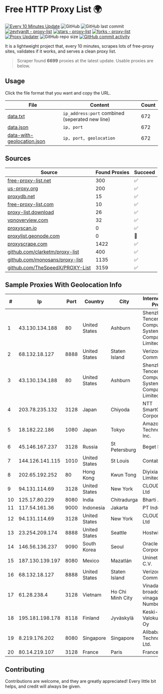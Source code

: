 
# Free HTTP Proxy List 🌍

[![Every 10 Minutes Update](https://github.com/mertguvencli/http-proxy-list/actions/workflows/main.yml/badge.svg?branch=main)](https://github.com/mertguvencli/http-proxy-list/actions/workflows/main.yml)
![GitHub](https://img.shields.io/github/license/mertguvencli/http-proxy-list)
![GitHub last commit](https://img.shields.io/github/last-commit/mertguvencli/http-proxy-list)
[![zevtyardt - proxy-list](https://img.shields.io/static/v1?label=zevtyardt&message=proxy-list&color=blue&logo=github)](https://github.com/zevtyardt/proxy-list "Go to GitHub repo")
[![stars - proxy-list](https://img.shields.io/github/stars/zevtyardt/proxy-list?style=social)](https://github.com/zevtyardt/proxy-list)
[![forks - proxy-list](https://img.shields.io/github/forks/zevtyardt/proxy-list?style=social)](https://github.com/zevtyardt/proxy-list)
[![Proxy Updater](https://github.com/zevtyardt/proxy-list/workflows/Proxy%20Updater/badge.svg)](https://github.com/zevtyardt/proxy-list/actions?query=workflow:"Proxy+Updater")
![GitHub repo size](https://img.shields.io/github/repo-size/zevtyardt/proxy-list)
[![GitHub commit activity](https://img.shields.io/github/commit-activity/m/zevtyardt/proxy-list?logo=commits)](https://github.com/zevtyardt/proxy-list/commits/main)

It is a lightweight project that, every 10 minutes, scrapes lots of free-proxy sites, validates if it works, and serves a clean proxy list.

> Scraper found **6699** proxies at the latest update. Usable proxies are below.

## Usage

Click the file format that you want and copy the URL.

|File|Content|Count|
|----|-------|-----|
|[data.txt](https://raw.githubusercontent.com/mertguvencli/http-proxy-list/main/proxy-list/data.txt)|`ip_address:port` combined (seperated new line)|672|
|[data.json](https://raw.githubusercontent.com/mertguvencli/http-proxy-list/main/proxy-list/data.json)|`ip, port`|672|
|[data-with-geolocation.json](https://raw.githubusercontent.com/mertguvencli/http-proxy-list/main/proxy-list/data-with-geolocation.json)|`ip, port, geolocation`|672|

## Sources

|Source|Found Proxies|Succeed|
|------|-------------|-------|
|[free-proxy-list.net](https://free-proxy-list.net)|300|✅|
|[us-proxy.org](https://www.us-proxy.org)|200|✅|
|[proxydb.net](http://proxydb.net)|15|✅|
|[free-proxy-list.com](https://free-proxy-list.com/?page=&port=&type%5B%5D=http&type%5B%5D=https&up_time=0&search=Search)|10|✅|
|[proxy-list.download](https://www.proxy-list.download/HTTP)|26|✅|
|[vpnoverview.com](https://vpnoverview.com/privacy/anonymous-browsing/free-proxy-servers)|32|✅|
|[proxyscan.io](https://www.proxyscan.io)|0|✅|
|[proxylist.geonode.com](https://proxylist.geonode.com/api/proxy-list?limit=300&page=1&sort_by=lastChecked&sort_type=desc&protocols=http,https)|0|🚫|
|[proxyscrape.com](https://api.proxyscrape.com/v2/?request=displayproxies&protocol=http&timeout=10000&country=all&ssl=all&anonymity=all)|1422|✅|
|[github.com/clarketm/proxy-list](https://raw.githubusercontent.com/clarketm/proxy-list/master/proxy-list-raw.txt)|400|✅|
|[github.com/monosans/proxy-list](https://raw.githubusercontent.com/monosans/proxy-list/main/proxies/http.txt)|1135|✅|
|[github.com/TheSpeedX/PROXY-List](https://raw.githubusercontent.com/TheSpeedX/PROXY-List/master/http.txt)|3159|✅|


## Sample Proxies With Geolocation Info

|#|Ip|Port|Country|City|Internet Service Provider|
|-|--|----|-------|----|-------------------------|
|1|43.130.134.188|80|United States|Ashburn|Shenzhen Tencent Computer Systems Company Limited|
|2|68.132.18.127|8888|United States|Staten Island|Verizon Communications|
|3|43.130.134.188|80|United States|Ashburn|Shenzhen Tencent Computer Systems Company Limited|
|4|203.78.235.132|3128|Japan|Chiyoda|NTT SmartConnect Corporation|
|5|18.182.22.186|1080|Japan|Tokyo|Amazon Technologies Inc.|
|6|45.146.167.237|3128|Russia|St Petersburg|Beget LLC|
|7|144.126.141.115|1010|United States|St Louis|Contabo Inc.|
|8|202.65.192.252|80|Hong Kong|Kwun Tong|Diyixian.com Limited|
|9|94.131.114.69|3128|United States|New York|CLOUD LEASE Ltd|
|10|125.17.80.229|8080|India|Chitradurga|Bharti Airtel|
|11|117.54.161.36|9000|Indonesia|Jakarta|PT IndoInternet|
|12|94.131.114.69|3128|United States|New York|CLOUD LEASE Ltd|
|13|23.254.209.174|8888|United States|Seattle|Hostwinds LLC.|
|14|146.56.136.237|9090|South Korea|Seoul|Oracle Corporation|
|15|187.130.139.197|8080|Mexico|Mazatlán|Uninet S.A. de C.V.|
|16|68.132.18.127|8888|United States|Staten Island|Verizon Communications|
|17|61.28.238.4|3128|Vietnam|Ho Chi Minh City|Vinadata broadcast via vinagame AS Number|
|18|195.181.198.178|8118|Finland|Jyväskylä|Keski-Suomen Valokuituverkot Oy|
|19|8.219.176.202|8080|Singapore|Singapore|Alibaba (US) Technology Co., Ltd.|
|20|80.14.219.107|3128|France|Paris|France Telecom|



## Contributing

Contributions are welcome, and they are greatly appreciated! Every
little bit helps, and credit will always be given.

